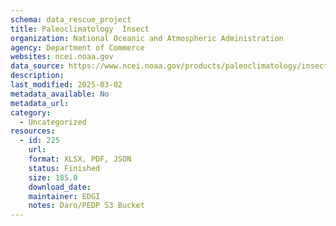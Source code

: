 ```yaml
---
schema: data_rescue_project 
title: Paleoclimatology  Insect
organization: National Oceanic and Atmospheric Administration
agency: Department of Commerce
websites: ncei.noaa.gov
data_source: https://www.ncei.noaa.gov/products/paleoclimatology/insect
description: 
last_modified: 2025-03-02
metadata_available: No
metadata_url: 
category:
  - Uncategorized
resources:
  - id: 225
    url: 
    format: XLSX, PDF, JSON
    status: Finished
    size: 185.0
    download_date: 
    maintainer: EDGI
    notes: Daro/PEDP S3 Bucket
---
```

